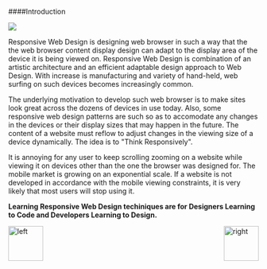 
####Introduction

<img src="http://cdn2.hubspot.net/hub/53/file-2542784971-jpeg/web-design.jpeg?t=1447612633206&width=761"></img>


<p>Responsive Web Design is designing web browser in such a way that the the web browser content display design can adapt to the display area of the device it is being viewed on. Responsive Web Design is combination of an artistic architecture and an efficient adaptable design approach to Web Design. With increase is manufacturing and variety of hand-held, web surfing on such devices becomes increasingly common. </p>

<p>The underlying motivation to develop such web browser is to make sites look great across the dozens of devices in use today. Also, some responsive web design patterns are such so as to accomodate any changes in the devices or their display sizes that may happen in the future.  The content of a website must reflow to adjust changes in the viewing size of a device dynamically. The idea is to "Think Responsively".</p>

<p>It is annoying for any user to keep scrolling zooming on a website while viewing it on devices other than the one the browser was designed for. The mobile market is growing on an exponential scale. If a website is not developed in accordance with the mobile viewing constraints, it is very likely that most users will stop using it. </p>

<p><b>Learning Responsive Web Design techiniques are for Designers Learning to Code and Developers Learning to Design.</b><p>


[<img align="left" alt="left" src="https://cloud.githubusercontent.com/assets/14101008/11165526/091b197c-8acf-11e5-8ac1-3a1e5042ed78.png" width="70" height="70"></img>](https://github.com/vaishnaviviswanathan/CSCI_5828_RESPONSIVE-WEB-DESIGN/blob/master/1.md)

[<img align="right" alt="right" src="https://cloud.githubusercontent.com/assets/14101008/11165527/0a4289a2-8acf-11e5-8378-c5e3a55ab4dc.png" width="70" height="70"></img>](https://github.com/vaishnaviviswanathan/CSCI_5828_RESPONSIVE-WEB-DESIGN/blob/master/Approach.md)
